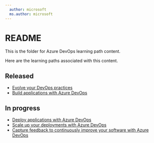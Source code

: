 ```yaml
---
  author: microsoft
  ms.author: microsoft
---
```


# README

This is the folder for Azure DevOps learning path content.

Here are the learning paths associated with this content.

## Released

* [Evolve your DevOps practices](https://docs.microsoft.com/learn/paths/evolve-your-devops-practices/)
* [Build applications with Azure DevOps](https://docs.microsoft.com/learn/paths/build-applications-with-azure-devops/)

## In progress

* [Deploy applications with Azure DevOps](https://review.docs.microsoft.com/learn/paths/deploy-applications-with-azure-devops/?branch=pr-en-us-4475)
* [Scale up your deployments with Azure DevOps](https://review.docs.microsoft.com/learn/paths/scale-up-deployments-with-azure-devops/?branch=pr-en-us-4482)
* [Capture feedback to continuously improve your software with Azure DevOps](https://review.docs.microsoft.com/learn/paths/capture-feedback-with-azure-devops/?branch=pr-en-us-4477)
